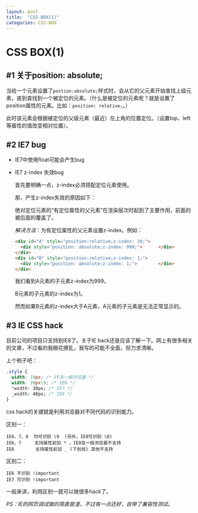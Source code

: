 ```yaml
---
layout: post
title:  "CSS BOX(1)"
categories: CSS-BOX
---
```


# CSS BOX(1)

## #1 关于position: absolute;

当给一个元素设置了`postion:absolute;`样式时，会从它的父元素开始查找上级元素，直到查找到一个被定位的元素。（什么是被定位的元素呢？就是设置了position属性的元素。比如：`position: relative;`。）

此时该元素会根据被定位的父级元素（最近）左上角的位置定位。（设置top、left等属性的值改变相对位置）。

## #2 IE7 bug

* IE7中使用float可能会产生bug

* IE7 z-index 失效bug

  首先要明确一点，z-index必须搭配定位元素使用。

  那，产生z-index失效的原因如下：

  绝对定位元素的“有定位属性的父元素”在渲染层次时起到了主要作用，前面的被后面的覆盖了。

  _解决方法_：为有定位属性的父元素设置z-index。例如：

  ```html
  <div id="A" style="position:relative;z-index: 10;">
  	<div style="position: absolute;z-index: 999;">		</div>
  </div>
  <div id="B" style="position:relative;z-index: 1;">
  	<div style="position: absolute;z-index: 1;">		</div>
  </div>
  ```

  我们看到A元素的子元素z-index为999。

  B元素的子元素的z-index为1。

  然而如果B元素的z-index大于A元素，A元素的子元素是无法正常显示的。

## #3 IE CSS hack

目前公司的项目只支持到IE8了。关于IE hack还是应该了解一下。网上有很多相关的文章，不过看的我眼花撩乱，我写的可能不全面，但力求清晰。

上个例子吧：

```css
.style {
  width: 10px; /* FF及一般浏览器 */
  width: 20px\9; /* IE8 */
  *width: 30px; /* IE7 */
  _width: 40px; /* IE6 */
}
```

css hack的关键就是利用浏览器对不同代码的识别能力。

区别一：

```
IE6、7、8  均可识别 \9  (另外，IE8可识别 \0)
IE6、7     支持属性前加 * ，IE8及一般浏览器不支持
IE6        支持属性前加 _ (下划线) 其他不支持
```

区别二：

```
IE6 不识别 !important
IE7 可识别 !important
```

一般来讲，利用区别一就可以做很多hack了。

_PS：IE的网页调试做的简直是渣，不过有一点还好，自带了兼容性测试。_

